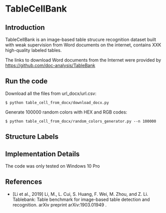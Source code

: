 # TableCellBank

## Introduction

TableCellBank is an image-based table strucure recognition dataset built with weak supervision from Word documents
on the internet, contains XXK high-quality labeled tables. 

The links to download Word documents from the Internet were provided by https://github.com/doc-analysis/TableBank

## Run the code
Download all the files from url_docx/url.csv:
```shell
$ python table_cell_from_docx/download_docx.py
```

Generate 100000 random colors with HEX and RGB codes:
```shell
$ python table_cell_from_docx/random_colors_generator.py --n 100000
```



## Structure Labels



## Implementation Details

The code was only tested on Windows 10 Pro
<!---## License --->

<!---## Citation --->

## References

- [Li et al., 2019] Li, M., L. Cui, S. Huang, F. Wei, M. Zhou, and Z. Li. Tablebank: Table benchmark
    for image-based table detection and recognition. arXiv preprint arXiv:1903.01949 .
